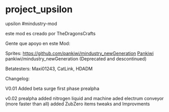 # project_upsilon
upsilon 
#mindustry-mod

  este mod es creado por TheDragonsCrafts

Gente que apoyo en este Mod:

Sprites:
https://github.com/pankiwi/mindustry_newGeneration
[Pankiwi](https://github.com/GuyBread)
pankiwi/mindustry_newGeneration (Deprecated and descontinued)

Betatesters:
Maxi01243, CatLink, HDADM


Changelog:

V0.01
Added beta surge first phase prealpha

v0.02
prealpha
added nitrogen liquid and machine
aded electrum conveyor (more faster than all)
added ZubZero items
tweaks and Improvments




